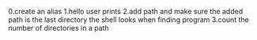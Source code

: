 0.create an alias
1.hello user prints
2.add path and make sure the added path is the last directory the shell looks when finding program
3.count the number of directories in a path
